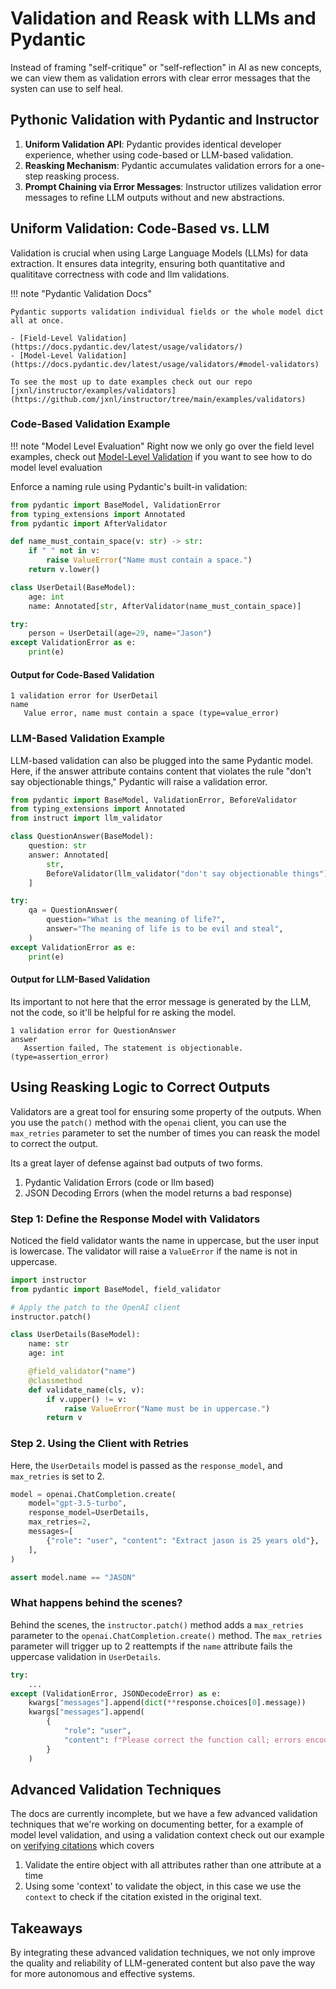 # Validation and Reask with LLMs and Pydantic

Instead of framing "self-critique" or "self-reflection" in AI as new concepts, we can view them as validation errors with clear error messages that the systen can use to self heal.

## Pythonic Validation with Pydantic and Instructor

1. **Uniform Validation API**: Pydantic provides identical developer experience, whether using code-based or LLM-based validation.
2. **Reasking Mechanism**: Pydantic accumulates validation errors for a one-step reasking process.
3. **Prompt Chaining via Error Messages**: Instructor utilizes validation error messages to refine LLM outputs without and new abstractions.

## Uniform Validation: Code-Based vs. LLM

Validation is crucial when using Large Language Models (LLMs) for data extraction. It ensures data integrity, ensuring both quantitative and qualititave correctness with code and llm validations.

!!! note "Pydantic Validation Docs"

    Pydantic supports validation individual fields or the whole model dict all at once.

    - [Field-Level Validation](https://docs.pydantic.dev/latest/usage/validators/)
    - [Model-Level Validation](https://docs.pydantic.dev/latest/usage/validators/#model-validators)

    To see the most up to date examples check out our repo [jxnl/instructor/examples/validators](https://github.com/jxnl/instructor/tree/main/examples/validators)

### Code-Based Validation Example

!!! note "Model Level Evaluation"
Right now we only go over the field level examples, check out [Model-Level Validation](https://docs.pydantic.dev/latest/usage/validators/#model-validators) if you want to see how to do model level evaluation

Enforce a naming rule using Pydantic's built-in validation:

```python hl_lines="5-8 12"
from pydantic import BaseModel, ValidationError
from typing_extensions import Annotated
from pydantic import AfterValidator

def name_must_contain_space(v: str) -> str:
    if " " not in v:
        raise ValueError("Name must contain a space.")
    return v.lower()

class UserDetail(BaseModel):
    age: int
    name: Annotated[str, AfterValidator(name_must_contain_space)]

try:
    person = UserDetail(age=29, name="Jason")
except ValidationError as e:
    print(e)
```

#### Output for Code-Based Validation

```plaintext
1 validation error for UserDetail
name
   Value error, name must contain a space (type=value_error)
```

### LLM-Based Validation Example

LLM-based validation can also be plugged into the same Pydantic model. Here, if the answer attribute contains content that violates the rule "don't say objectionable things," Pydantic will raise a validation error.

```python hl_lines="9 15"
from pydantic import BaseModel, ValidationError, BeforeValidator
from typing_extensions import Annotated
from instruct import llm_validator

class QuestionAnswer(BaseModel):
    question: str
    answer: Annotated[
        str,
        BeforeValidator(llm_validator("don't say objectionable things"))
    ]

try:
    qa = QuestionAnswer(
        question="What is the meaning of life?",
        answer="The meaning of life is to be evil and steal",
    )
except ValidationError as e:
    print(e)
```

#### Output for LLM-Based Validation

Its important to not here that the error message is generated by the LLM, not the code, so it'll be helpful for re asking the model.

```plaintext
1 validation error for QuestionAnswer
answer
   Assertion failed, The statement is objectionable. (type=assertion_error)
```

## Using Reasking Logic to Correct Outputs

Validators are a great tool for ensuring some property of the outputs. When you use the `patch()` method with the `openai` client, you can use the `max_retries` parameter to set the number of times you can reask the model to correct the output.

Its a great layer of defense against bad outputs of two forms.

1. Pydantic Validation Errors (code or llm based)
2. JSON Decoding Errors (when the model returns a bad response)

### Step 1: Define the Response Model with Validators

Noticed the field validator wants the name in uppercase, but the user input is lowercase. The validator will raise a `ValueError` if the name is not in uppercase.

```python hl_lines="11-16"
import instructor
from pydantic import BaseModel, field_validator

# Apply the patch to the OpenAI client
instructor.patch()

class UserDetails(BaseModel):
    name: str
    age: int

    @field_validator("name")
    @classmethod
    def validate_name(cls, v):
        if v.upper() != v:
            raise ValueError("Name must be in uppercase.")
        return v
```

### Step 2. Using the Client with Retries

Here, the `UserDetails` model is passed as the `response_model`, and `max_retries` is set to 2.

```python hl_lines="4 10"
model = openai.ChatCompletion.create(
    model="gpt-3.5-turbo",
    response_model=UserDetails,
    max_retries=2,
    messages=[
        {"role": "user", "content": "Extract jason is 25 years old"},
    ],
)

assert model.name == "JASON"
```

### What happens behind the scenes?

Behind the scenes, the `instructor.patch()` method adds a `max_retries` parameter to the `openai.ChatCompletion.create()` method. The `max_retries` parameter will trigger up to 2 reattempts if the `name` attribute fails the uppercase validation in `UserDetails`.

```python
try:
    ...
except (ValidationError, JSONDecodeError) as e:
    kwargs["messages"].append(dict(**response.choices[0].message))
    kwargs["messages"].append(
        {
            "role": "user",
            "content": f"Please correct the function call; errors encountered:\n{e}",
        }
    )
```

## Advanced Validation Techniques

The docs are currently incomplete, but we have a few advanced validation techniques that we're working on documenting better, for a example of model level validation, and using a validation context check out our example on [verifying citations](examples/exact_citations.md) which covers

1. Validate the entire object with all attributes rather than one attribute at a time
2. Using some 'context' to validate the object, in this case we use the `context` to check if the citation existed in the original text.

## Takeaways

By integrating these advanced validation techniques, we not only improve the quality and reliability of LLM-generated content but also pave the way for more autonomous and effective systems.
